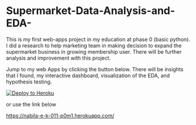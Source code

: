 # Supermarket-Data-Analysis-and-EDA-
This is my first web-apps project in my education at phase 0 (basic python). I did a research to help marketing team in making decision to expand the supermarket business in growing membership user. There will be further analysis and improvement with this project.

Jump to my web Apps by clicking the button below.
There will be insights that I found, my interactive dashboard, visualization of the EDA, and hypothesis testing.

[![Deploy to Heroku](https://www.herokucdn.com/deploy/button.svg)](https://nabila-e-k-011-p0m1.herokuapp.com/)

or use the link below

https://nabila-e-k-011-p0m1.herokuapp.com/
